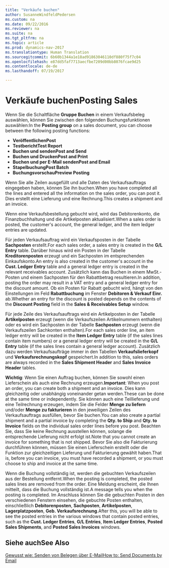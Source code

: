 ```yaml
---
title: "Verkäufe buchen"
author: SusanneWindfeldPedersen
ms.custom: na
ms.date: 09/22/2016
ms.reviewer: na
ms.suite: na
ms.tgt_pltfrm: na
ms.topic: article
ms.prod: dynamics-nav-2017
ms.translationtype: Human Translation
ms.sourcegitcommit: 6b60b1344a1e18ad91863046110df880f75f7c04
ms.openlocfilehash: e87dd5faf7713aecfbe7209d00bb8076fcae9d25
ms.contentlocale: de-de
ms.lasthandoff: 07/19/2017

---
```


# <a name="posting-sales"></a><span data-ttu-id="680fa-102">Verkäufe buchen</span><span class="sxs-lookup"><span data-stu-id="680fa-102">Posting Sales</span></span>
<span data-ttu-id="680fa-103">Wenn Sie die Schaltfläche **Gruppe Buchen** in einem Verkaufsbeleg auswählen, können Sie zwischen den folgenden Buchungsfunktionen auswählen:</span><span class="sxs-lookup"><span data-stu-id="680fa-103">In the **Posting group** on a sales document, you can choose between the following posting functions:</span></span>

- <span data-ttu-id="680fa-104">**Veröffentlichen**</span><span class="sxs-lookup"><span data-stu-id="680fa-104">**Post**</span></span>
- <span data-ttu-id="680fa-105">**Testbericht**</span><span class="sxs-lookup"><span data-stu-id="680fa-105">**Test Report**</span></span>
- <span data-ttu-id="680fa-106">**Buchen und senden**</span><span class="sxs-lookup"><span data-stu-id="680fa-106">**Post and Send**</span></span>
- <span data-ttu-id="680fa-107">**Buchen und Drucken**</span><span class="sxs-lookup"><span data-stu-id="680fa-107">**Post and Print**</span></span>
- <span data-ttu-id="680fa-108">**Buchen und per E-Mail senden**</span><span class="sxs-lookup"><span data-stu-id="680fa-108">**Post and Email**</span></span>
- <span data-ttu-id="680fa-109">**Stapelbuchung**</span><span class="sxs-lookup"><span data-stu-id="680fa-109">**Post Batch**</span></span>
- <span data-ttu-id="680fa-110">**Buchungsvorschau**</span><span class="sxs-lookup"><span data-stu-id="680fa-110">**Preview Posting**</span></span>

<span data-ttu-id="680fa-111">Wenn Sie alle Zeilen ausgefüllt und alle Daten des Verkaufsauftrags eingegeben haben, können Sie ihn buchen.</span><span class="sxs-lookup"><span data-stu-id="680fa-111">When you have completed all the lines and entered all the information on the sales order, you can post it.</span></span> <span data-ttu-id="680fa-112">Dies erstellt eine Lieferung und eine Rechnung.</span><span class="sxs-lookup"><span data-stu-id="680fa-112">This creates a shipment and an invoice.</span></span>

<span data-ttu-id="680fa-113">Wenn eine Verkaufsbestellung gebucht wird, wird das Debitorenkonto, die Finanzbuchhaltung und die Artikelposten aktualisiert.</span><span class="sxs-lookup"><span data-stu-id="680fa-113">When a sales order is posted, the customer's account, the general ledger, and the item ledger entries are updated.</span></span>

<span data-ttu-id="680fa-114">Für jeden Verkaufsauftrag wird ein Verkaufsposten in der Tabelle **Sachposten** erstellt.</span><span class="sxs-lookup"><span data-stu-id="680fa-114">For each sales order, a sales entry is created in the **G/L Entry** table.</span></span> <span data-ttu-id="680fa-115">Darüber hinaus wird ein Posten in der Tabelle **Kreditorenposten** erzeugt und ein Sachposten im entsprechenden Einkaufskonto.</span><span class="sxs-lookup"><span data-stu-id="680fa-115">An entry is also created in the customer's account in the **Cust. Ledger Entry** table and a general ledger entry is created in the relevant receivables account.</span></span> <span data-ttu-id="680fa-116">Zusätzlich kann das Buchen in einem MwSt.-Posten und einem Sachposten für den Rabattbetrag resultieren.</span><span class="sxs-lookup"><span data-stu-id="680fa-116">In addition, posting the order may result in a VAT entry and a general ledger entry for the discount amount.</span></span> <span data-ttu-id="680fa-117">Ob ein Posten für Rabatt gebucht wird, hängt von den Einstellungen im Feld **Rabattbuchung** im Fenster **Debitoren & Verkauf Einr.** ab.</span><span class="sxs-lookup"><span data-stu-id="680fa-117">Whether an entry for the discount is posted depends on the contents of the **Discount Posting** field in the **Sales & Receivables Setup** window.</span></span>

<span data-ttu-id="680fa-118">Für jede Zeile des Verkaufsauftrags wird ein Artikelposten in der Tabelle **Artikelposten** erzeugt (wenn die Verkaufszeilen Artikelnummern enthalten) oder es wird ein Sachposten in der Tabelle **Sachposten** erzeugt (wenn die Verkaufszeilen Sachkonten enthalten).</span><span class="sxs-lookup"><span data-stu-id="680fa-118">For each sales order line, an item ledger entry will be created in the **Item Ledger Entry** table (if the sales lines contain item numbers) or a general ledger entry will be created in the **G/L Entry** table (if the sales lines contain a general ledger account).</span></span> <span data-ttu-id="680fa-119">Zusätzlich dazu werden Verkaufsaufträge immer in den Tabellen **Verkaufslieferkopf** und **Verkaufsrechnungskopf** gespeichert.</span><span class="sxs-lookup"><span data-stu-id="680fa-119">In addition to this, sales orders are always recorded in the **Sales Shipment Header** and **Sales Invoice Header** tables.</span></span>

<span data-ttu-id="680fa-120">**Wichtig**: Wenn Sie einen Auftrag buchen, können Sie sowohl einen Lieferschein als auch eine Rechnung erzeugen.</span><span class="sxs-lookup"><span data-stu-id="680fa-120">**Important**: When you post an order, you can create both a shipment and an invoice.</span></span> <span data-ttu-id="680fa-121">Dies kann gleichzeitig oder unabhängig voneinander getan werden.</span><span class="sxs-lookup"><span data-stu-id="680fa-121">These can be done at the same time or independently.</span></span> <span data-ttu-id="680fa-122">Sie können auch eine Teillieferung und eine Teilrechnung erzeugen, indem Sie die Felder **Menge zu liefern** und/oder **Menge zu fakturieren** in den jeweiligen Zeilen des Verkaufsauftrags ausfüllen, bevor Sie buchen.</span><span class="sxs-lookup"><span data-stu-id="680fa-122">You can also create a partial shipment and a partial invoice by completing the **Qty. to Ship** and **Qty. to Invoice** fields on the individual sales order lines before you post.</span></span> <span data-ttu-id="680fa-123">Beachten Sie, dass Sie keine Rechnung ausstellen können, solange die entsprechende Lieferung nicht erfolgt ist.</span><span class="sxs-lookup"><span data-stu-id="680fa-123">Note that you cannot create an invoice for something that is not shipped.</span></span> <span data-ttu-id="680fa-124">Bevor Sie also die Fakturierung durchführen können, müssen Sie einen Lieferschein erstellt oder die Funktion zur gleichzeitigen Lieferung und Fakturierung gewählt haben.</span><span class="sxs-lookup"><span data-stu-id="680fa-124">That is, before you can invoice, you must have recorded a shipment, or you must choose to ship and invoice at the same time.</span></span> 

<span data-ttu-id="680fa-125">Wenn die Buchung vollständig ist, werden die gebuchten Verkaufszeilen aus der Bestellung entfernt.</span><span class="sxs-lookup"><span data-stu-id="680fa-125">When the posting is completed, the posted sales lines are removed from the order.</span></span> <span data-ttu-id="680fa-126">Eine Meldung erscheint, die Ihnen mitteilt, dass die Buchung vollständig ist.</span><span class="sxs-lookup"><span data-stu-id="680fa-126">A message tells you when the posting is completed.</span></span> <span data-ttu-id="680fa-127">Im Anschluss können Sie die gebuchten Posten in den verschiedenen Fenstern einsehen, die gebuchte Posten enthalten, einschließlich **Debitorenposten**, **Sachposten**, **Artikelposten**, **Lagerplatzposten**, **Geb. Verkaufsrechnung**.</span><span class="sxs-lookup"><span data-stu-id="680fa-127">After this, you will be able to see the posted entries in the various windows that contain posted entries, such as the **Cust. Ledger Entries**, **G/L Entries**, **Item Ledger Entries**, **Posted Sales Shipments**, and **Posted Sales Invoices** windows.</span></span>

## <a name="see-also"></a><span data-ttu-id="680fa-128">Siehe auch</span><span class="sxs-lookup"><span data-stu-id="680fa-128">See Also</span></span>
[<span data-ttu-id="680fa-129">Gewusst wie: Senden von Belegen über E-Mail</span><span class="sxs-lookup"><span data-stu-id="680fa-129">How to: Send Documents by Email</span></span>](ui-how-send-documents-email.md)

